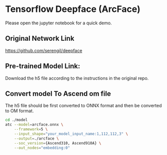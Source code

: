 # Tensorflow Deepface (ArcFace)
Please open the jupyter notebook for a quick demo.

## Original Network Link

https://github.com/serengil/deepface

## Pre-trained Model Link:

Download the h5 file according to the instructions in the original repo.

## Convert model To Ascend om file

The h5 file should be first converted to ONNX format and then be converted to OM format.

```bash
cd ./model
atc --model=arcface.onnx \
    --framework=5 \
    --input_shape="your_model_input_name:1,112,112,3" \
    --output=./arcface \
    --soc_version={Ascend310, Ascend910A} \
    --out_nodes="embedding:0"
```